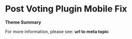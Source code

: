 # **Post Voting Plugin Mobile Fix**

**Theme Summary**

For more information, please see: **url to meta topic**
